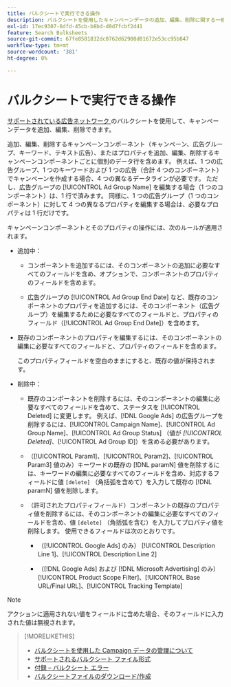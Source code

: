 ```yaml
---
title: バルクシートで実行できる操作
description: バルクシートを使用したキャンペーンデータの追加、編集、削除に関する一般情報を参照します。
exl-id: 17ec9307-6dfd-45cb-b8bd-d0d7fcbf2d41
feature: Search Bulksheets
source-git-commit: 67fe8581832dc0762d62908d01672e53cc95b847
workflow-type: tm+mt
source-wordcount: '381'
ht-degree: 0%

---
```


# バルクシートで実行できる操作

[ サポートされている広告ネットワーク ](../bulksheet-about.md#bulksheet-functionality-by-network) のバルクシートを使用して、キャンペーンデータを追加、編集、削除できます。

追加、編集、削除するキャンペーンコンポーネント（キャンペーン、広告グループ、キーワード、テキスト広告）、またはプロパティを追加、編集、削除するキャンペーンコンポーネントごとに個別のデータ行を含めます。 例えば、1 つの広告グループ、1 つのキーワードおよび 1 つの広告（合計 4 つのコンポーネント）でキャンペーンを作成する場合、4 つの異なるデータラインが必要です。 ただし、広告グループの [!UICONTROL Ad Group Name] を編集する場合（1 つのコンポーネント）は、1 行で済みます。 同様に、1 つの広告グループ（1 つのコンポーネント）に対して 4 つの異なるプロパティを編集する場合は、必要なプロパティは 1 行だけです。

キャンペーンコンポーネントとそのプロパティの操作には、次のルールが適用されます。

* 追加中：

   * コンポーネントを追加するには、そのコンポーネントの追加に必要なすべてのフィールドを含め、オプションで、コンポーネントのプロパティのフィールドを含めます。

   * 広告グループの [!UICONTROL Ad Group End Date] など、既存のコンポーネントのプロパティを追加するには、そのコンポーネント（広告グループ）を編集するために必要なすべてのフィールドと、プロパティのフィールド（[!UICONTROL Ad Group End Date]）を含めます。

* 既存のコンポーネントのプロパティを編集するには、そのコンポーネントの編集に必要なすべてのフィールドと、プロパティのフィールドを含めます。

  このプロパティフィールドを空白のままにすると、既存の値が保持されます。

* 削除中：

   * 既存のコンポーネントを削除するには、そのコンポーネントの編集に必要なすべてのフィールドを含めて、ステータスを [!UICONTROL Deleted] に変更します。 例えば、[!DNL Google Ads] の広告グループを削除するには、[!UICONTROL Campaign Name]、[!UICONTROL Ad Group Name]、[!UICONTROL Ad Group Status] （値が <i>[!UICONTROL Deleted]</i>、[!UICONTROL Ad Group ID]）を含める必要があります。

   * （[!UICONTROL Param1]、[!UICONTROL Param2]、[!UICONTROL Param3] 値のみ）キーワードの既存の [!DNL paramN] 値を削除するには、キーワードの編集に必要なすべてのフィールドを含め、対応するフィールドに値 `[delete]` （角括弧を含めて）を入力して既存の [!DNL paramN] 値を削除します。

   * （許可されたプロパティフィールド）コンポーネントの既存のプロパティ値を削除するには、そのコンポーネントの編集に必要なすべてのフィールドを含め、値 `[delete]` （角括弧を含む）を入力してプロパティ値を削除します。 使用できるフィールドは次のとおりです。

      * （[!UICONTROL Google Ads] のみ） [!UICONTROL Description Line 1]、[!UICONTROL Description Line 2]

      * （[!DNL Google Ads] および [!DNL Microsoft Advertising] のみ） [!UICONTROL Product Scope Filter]、[!UICONTROL Base URL/Final URL]、[!UICONTROL Tracking Template]

>[!NOTE]
>
>アクションに適用されない値をフィールドに含めた場合、そのフィールドに入力された値は無視されます。

>[!MORELIKETHIS]
>
>* [ バルクシートを使用した Campaign データの管理について ](../bulksheet-about.md)
>* [ サポートされるバルクシート ファイル形式 ](bulksheet-file-formats.md)
>* [ 付録 – バルクシート エラー ](../bulksheet-errors.md)
>* [ バルクシートファイルのダウンロード/作成 ](../bulksheet-download.md)
